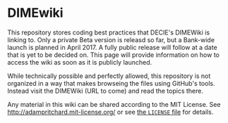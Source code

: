 # DIMEwiki

This repository stores coding best practices that DECIE's DIMEWiki is linking to. Only a private Beta version is releasd so far, but a Bank-wide launch is planned in April 2017. A fully public release will follow at a date that is yet to be decided on. This page will provide information on how to access the wiki as soon as it is publicly launched.

While technically possible and perfectly allowed, this repository is not organized in a way that makes browseing the files using GitHub's tools. Instead visit the DIMEWiki (URL to come) and read the topics there.

Any material in this wiki can be shared according to the MIT License. See http://adampritchard.mit-license.org/ or see [the `LICENSE` file](https://github.com/worldbank/ietoolkit/blob/master/LICENSE) for details.
